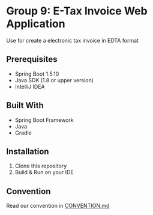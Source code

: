 # Group 9: E-Tax Invoice Web Application
Use for create a electronic tax invoice in EDTA format

## Prerequisites
- Spring Boot 1.5.10
- Java SDK (1.8 or upper version)
- IntelliJ IDEA

## Built With
- Spring Boot Framework
- Java
- Gradle

## Installation
1. Clone this repository
2. Build & Run on your IDE

## Convention
Read our convention in [CONVENTION.md](https://github.com/it-kmitl-2018/group9/blob/master/CONVENTION.md)
